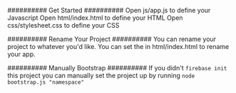 ########## Get Started ##########
Open js/app.js to define your Javascript
Open html/index.html to define your HTML
Open css/stylesheet.css to define your CSS

########## Rename Your Project ##########
You can rename your project to whatever you'd like.
You can set the <title></title> in html/index.html
to rename your app.

########## Manually Bootstrap ##########
If you didn't `firebase init` this project
you can manually set the project up by running
`node bootstrap.js "namespace"`
